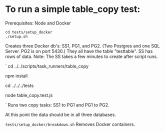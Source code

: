 # To run a simple table_copy test:

Prerequisites: Node and Docker

    cd tests/setup_docker
    ./setup.sh

Creates three Docker db's: SS1, PG1, and PG2. (Two Postgres and one SQL Server. PG2 is on port 5430.) They all have the table "testtable". SS has rows of data. Note: The SS takes a few minutes to create after script runs.

`
cd ../../scripts/task_runners/table_copy

npm install

cd ../../../tests

node table_copy.test.js

`
Runs two copy tasks: SS1 to PG1 and PG1 to PG2.

At this point the data should be in all three databases.

`
tests/setup_docker/breakdown.sh
`
Removes Docker containers.
